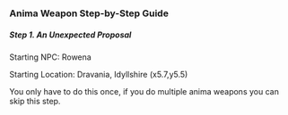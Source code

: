 <html>
<head>
	
</head>
<body>
	<h3>Anima Weapon Step-by-Step Guide</h3>
	<div class="card">
		<div class="card-body">
			<h5 class="card-title">Step 1. An Unexpected Proposal</h5>
			<p>Starting NPC:	Rowena</p>
			<p>Starting Location:	Dravania, Idyllshire (x5.7,y5.5)</p>
			<p>You only have to do this once, if you do multiple anima weapons you can skip this step.</p>
		</div>
	</div>
	
</body>
</html>